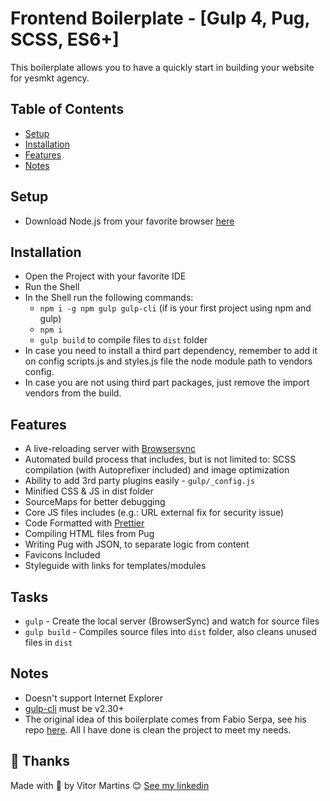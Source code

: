 # Frontend Boilerplate - [Gulp 4, Pug, SCSS, ES6+]

This boilerplate allows you to have a quickly start in building your website for yesmkt agency.

## Table of Contents

- [Setup](#setup)
- [Installation](#installation)
- [Features](#features)
- [Notes](#notes)

## Setup

- Download Node.js from your favorite browser [here](https://nodejs.org/en/download/)

## Installation

- Open the Project with your favorite IDE
- Run the Shell
- In the Shell run the following commands:
  - `npm i -g npm gulp gulp-cli` (if is your first project using npm and gulp)
  - `npm i`
  - `gulp build` to compile files to `dist` folder
- In case you need to install a third part dependency, remember to add it on config scripts.js and styles.js file the node module path to vendors config.
- In case you are not using third part packages, just remove the import vendors from the build.

## Features

- A live-reloading server with [Browsersync](https://browsersync.io/)
- Automated build process that includes, but is not limited to: SCSS compilation (with Autoprefixer included) and image optimization
- Ability to add 3rd party plugins easily - `gulp/_config.js`
- Minified CSS & JS in dist folder
- SourceMaps for better debugging
- Core JS files includes (e.g.: URL external fix for security issue)
- Code Formatted with [Prettier](https://prettier.io/)
- Compiling HTML files from Pug
- Writing Pug with JSON, to separate logic from content
- Favicons Included
- Styleguide with links for templates/modules

## Tasks

- `gulp` - Create the local server (BrowserSync) and watch for source files
- `gulp build` - Compiles source files into `dist` folder, also cleans unused files in `dist`

## Notes

- Doesn't support Internet Explorer
- [gulp-cli](https://github.com/gulpjs/gulp-cli) must be v2.30+
- The original idea of this boilerplate comes from Fabio Serpa, see his repo [here](https://github.com/dippas/Frontend-StarterKit). All I have done is clean the project to meet my needs.

## 📝 Thanks

Made with 💜 by Vitor Martins 😊 [See my linkedin](https://www.linkedin.com/in/vitor-martinss/)